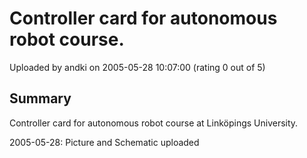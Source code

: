 # Controller card for autonomous robot course.

Uploaded by andki on 2005-05-28 10:07:00 (rating 0 out of 5)

## Summary

Controller card for autonomous robot course at Linköpings University.


2005-05-28: Picture and Schematic uploaded
